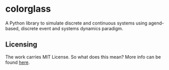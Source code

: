 # colorglass

A Python library to simulate discrete and continuous systems using agend-based, discrete event and systems dynamics paradigm.

## Licensing

The work carries MIT License. So what does this mean? More info can be found [here](https://choosealicense.com/appendix/ "External link").
